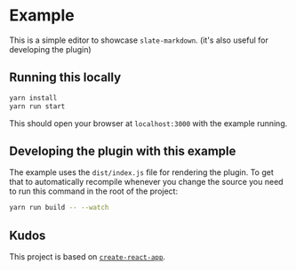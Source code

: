 # Example

This is a simple editor to showcase `slate-markdown`. (it's also useful for developing the plugin)

## Running this locally

```sh
yarn install
yarn run start
```

This should open your browser at `localhost:3000` with the example running.

## Developing the plugin with this example

The example uses the `dist/index.js` file for rendering the plugin. To get that to automatically recompile whenever you change the source you need to run this command in the root of the project:

```sh
yarn run build -- --watch
```

## Kudos

This project is based on [`create-react-app`](https://github.com/facebookincubator/create-react-app).
